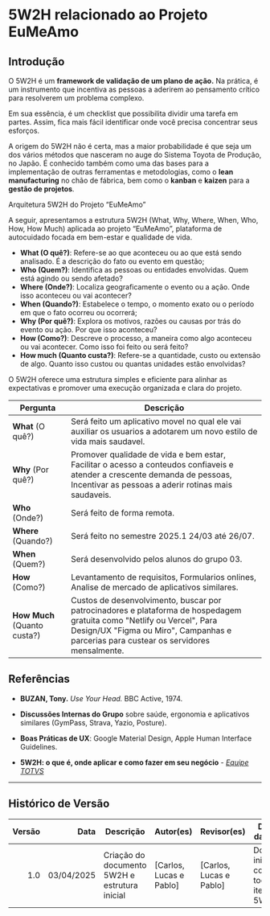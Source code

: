# **5W2H relacionado ao Projeto EuMeAmo**

## **Introdução**

O 5W2H é um **framework de validação de um plano de ação.** Na prática, é um instrumento que incentiva as pessoas a aderirem ao pensamento crítico para resolverem um problema complexo.

Em sua essência, é um checklist que possibilita dividir uma tarefa em partes. Assim, fica mais fácil identificar onde você precisa concentrar seus esforços.

A origem do 5W2H não é certa, mas a maior probabilidade é que seja um dos vários métodos que nasceram no auge do Sistema Toyota de Produção, no Japão. É conhecido também como uma das bases para a implementação de outras ferramentas e metodologias, como o **lean manufacturing** no chão de fábrica, bem como o **kanban** e **kaizen** para a **gestão de projetos**.

Arquitetura 5W2H do Projeto “EuMeAmo”

A seguir, apresentamos a estrutura 5W2H (What, Why, Where, When, Who, How, How Much) aplicada ao projeto “EuMeAmo”, plataforma de autocuidado focada em bem-estar e qualidade de vida.

- **What (O quê?)**: Refere-se ao que aconteceu ou ao que está sendo analisado. É a descrição do fato ou evento em questão;
- **Who (Quem?)**: Identifica as pessoas ou entidades envolvidas. Quem está agindo ou sendo afetado?
- **Where (Onde?)**: Localiza geograficamente o evento ou a ação. Onde isso aconteceu ou vai acontecer?
- **When (Quando?)**: Estabelece o tempo, o momento exato ou o período em que o fato ocorreu ou ocorrerá;
- **Why (Por quê?)**: Explora os motivos, razões ou causas por trás do evento ou ação. Por que isso aconteceu?
- **How (Como?)**: Descreve o processo, a maneira como algo aconteceu ou vai acontecer. Como isso foi feito ou será feito?
- **How much (Quanto custa?)**: Refere-se a quantidade, custo ou extensão de algo. Quanto isso custou ou quantas unidades estão envolvidas?

O 5W2H oferece uma estrutura simples e eficiente para alinhar as expectativas e promover uma execução organizada e clara do projeto.

| Pergunta                     | Descrição                                                                                                                                                                                                        |
| ---------------------------- | ---------------------------------------------------------------------------------------------------------------------------------------------------------------------------------------------------------------- |
| **What** (O quê?)            | Será feito um aplicativo movel no qual ele vai auxiliar os usuarios a adotarem um novo estilo de vida mais saudavel.                                                                                             |
| **Why** (Por quê?)           | Promover qualidade de vida e bem estar, Facilitar o acesso a conteudos confiaveis e atender a crescente demanda de pessoas, Incentivar as pessoas a aderir rotinas mais saudaveis.                               |
| **Who** (Onde?)              | Será feito de forma remota.                                                                                                                                                                                      |
| **Where** (Quando?)          | Será feito no semestre 2025.1 24/03 até 26/07.                                                                                                                                                                   |
| **When** (Quem?)             | Será desenvolvido pelos alunos do grupo 03.                                                                                                                                                                      |
| **How** (Como?)              | Levantamento de requisitos, Formularios onlines, Analise de mercado de aplicativos similares.                                                                                                                    |
| **How Much** (Quanto custa?) | Custos de desenvolvimento, buscar por patrocinadores e plataforma de hospedagem gratuita como "Netlify ou Vercel", Para Design/UX "Figma ou Miro", Campanhas e parcerias para custear os servidores mensalmente. |

## Referências

- **BUZAN, Tony.** _Use Your Head._ BBC Active, 1974.
- **Discussões Internas do Grupo** sobre saúde, ergonomia e aplicativos similares (GymPass, Strava, Yazio, Posture).
- **Boas Práticas de UX**: Google Material Design, Apple Human Interface Guidelines.

- **5W2H: o que é, onde aplicar e como fazer em seu negócio** - [_Equipe TOTVS_](https://www.totvs.com/blog/negocios/5w2h/#:~:text=O%205W2H%20é%20um%20framework,âmbito%20corporativo%20e%20também%20pessoal.)

---

## Histórico de Versão

| **Versão** |   **Data** | **Descrição**                                 | **Autor(es)**           | **Revisor(es)**         | **Detalhes da Revisão**                            |
| ---------: | ---------: | --------------------------------------------- | ----------------------- | ----------------------- | -------------------------------------------------- |
|        1.0 | 03/04/2025 | Criação do documento 5W2H e estrutura inicial | [Carlos, Lucas e Pablo] | [Carlos, Lucas e Pablo] | Documento inicial contendo todos os itens do 5W2H. |
